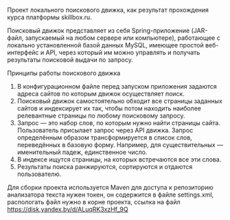 Проект локального поискового движка, как результат прохождения курса платформы skillbox.ru.

Поисковый движок представляет из себя Spring-приложение
(JAR-файл, запускаемый на любом сервере или компьютере), работающее с
локально установленной базой данных MySQL, имеющее простой
веб-интерфейс и API, через который им можно управлять и получать
результаты поисковой выдачи по запросу.

Принципы работы поискового движка
1. В конфигурационном файле перед запуском приложения задаются
адреса сайтов по которым движок осуществляет поиск.
2. Поисковый движок самостоятельно обходит все страницы
заданных сайтов и индексирует их так, чтобы потом находить
наиболее релевантные страницы по любому
поисковому запросу.
3. Запрос — это набор слов, по которым нужно найти страницы сайта.
Пользователь присылает запрос через API движка. 
Запрос определённым образом трансформируется в список слов,
переведённых в базовую форму. Например, для существительных —
именительный падеж, единственное число.
4. В индексе ищутся страницы, на которых встречаются все эти слова.
5. Результаты поиска ранжируются, сортируются и отдаются пользователю.

Для сборки проекта используется Maven
для доступа к репозиторию анализатора текста нужен токен, он содержится в файле
settings.xml, распологать файл нужно в корне проекта, ссылка на файл
https://disk.yandex.by/d/ALuqRK3xzHf_9Q
